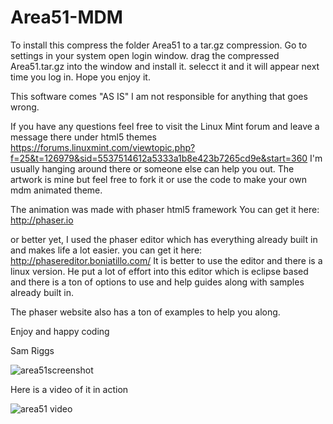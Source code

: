 # Area51-MDM
To install this compress the folder Area51 to a tar.gz compression.
Go to settings in your system open login window.
drag the compressed Area51.tar.gz into the window and install it.
selecct it and it will appear next time you log in.
Hope you enjoy it.

This software comes "AS IS"
I am not responsible for anything that goes wrong.

If you have any questions feel free to visit the Linux Mint forum and leave a message there under html5 themes
https://forums.linuxmint.com/viewtopic.php?f=25&t=126979&sid=5537514612a5333a1b8e423b7265cd9e&start=360
I'm usually hanging around there or someone else can help you out.
The artwork is mine but feel free to fork it or use the code to make your own mdm animated theme.

The animation was made with phaser html5 framework
You can get it here: http://phaser.io

or better yet, I used the phaser editor which has everything already built in and makes life a lot easier.
you can get it here: http://phasereditor.boniatillo.com/
It is better to use the editor and there is a linux version.
He put a lot of effort into this editor which is eclipse based and there is a ton of options to use and help guides along with samples already built in.

The phaser website also has a ton of examples to help you along.

Enjoy and happy coding

Sam Riggs

![area51screenshot](https://cloud.githubusercontent.com/assets/19275499/15136288/1b81c4b6-164e-11e6-8d1c-80bd45bd9731.jpg)

Here is a video of it in action

![area51 video](https://www.youtube.com/watch?v=jcCJkksqFh4)

